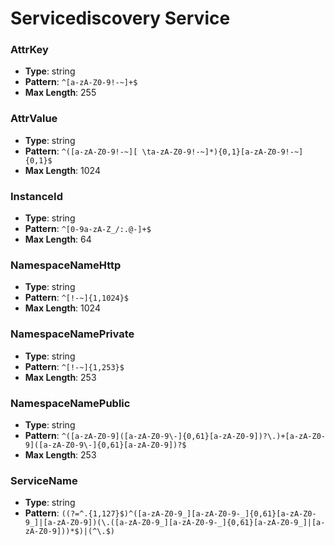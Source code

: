 # Servicediscovery Service

### AttrKey
- **Type**: string
- **Pattern**: `^[a-zA-Z0-9!-~]+$`
- **Max Length**: 255

### AttrValue
- **Type**: string
- **Pattern**: `^([a-zA-Z0-9!-~][ \ta-zA-Z0-9!-~]*){0,1}[a-zA-Z0-9!-~]{0,1}$`
- **Max Length**: 1024

### InstanceId
- **Type**: string
- **Pattern**: `^[0-9a-zA-Z_/:.@-]+$`
- **Max Length**: 64

### NamespaceNameHttp
- **Type**: string
- **Pattern**: `^[!-~]{1,1024}$`
- **Max Length**: 1024

### NamespaceNamePrivate
- **Type**: string
- **Pattern**: `^[!-~]{1,253}$`
- **Max Length**: 253

### NamespaceNamePublic
- **Type**: string
- **Pattern**: `^([a-zA-Z0-9]([a-zA-Z0-9\-]{0,61}[a-zA-Z0-9])?\.)+[a-zA-Z0-9]([a-zA-Z0-9\-]{0,61}[a-zA-Z0-9])?$`
- **Max Length**: 253

### ServiceName
- **Type**: string
- **Pattern**: `((?=^.{1,127}$)^([a-zA-Z0-9_][a-zA-Z0-9-_]{0,61}[a-zA-Z0-9_]|[a-zA-Z0-9])(\.([a-zA-Z0-9_][a-zA-Z0-9-_]{0,61}[a-zA-Z0-9_]|[a-zA-Z0-9]))*$)|(^\.$)`

